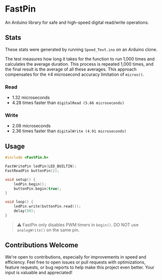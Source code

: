 # FastPin

An Arduino library for safe and high-speed digital read/write operations.

## Stats
These stats were generated by running `Speed_Text.ino` on an Arduino clone.

The test measures how long it takes for the function to run 1,000 times and calculates the average duration. This process is repeated 1,000 times, and the final result is the average of all these averages. This approach compensates for the ±4 microsecond accuracy limitation of `micros()`.

### Read
- 1.32 microseconds
- 4.28 times faster than `digitalRead (5.66 microseconds)`

### Write
- 2.08 microseconds
- 2.36 times faster than `digitalWrite (4.91 microseconds)`

## Usage
``` cpp
#include <FastPin.h>

FastWritePin ledPin(LED_BUILTIN);
FastReadPin buttonPin(2);

void setup() {
    ledPin.begin();
    buttonPin.begin(true);
}

void loop() {
    ledPin.write(buttonPin.read());
    delay(50);
}
```

> ⚠️ FastPin only disables PWM timers in `begin()`. DO NOT use `analogWrite()` on the same pin.


## Contributions Welcome

We're open to contributions, especially for improvements in speed and efficiency. Feel free to open issues or pull requests with optimizations, feature requests, or bug reports to help make this project even better. Your input is valuable and appreciated!